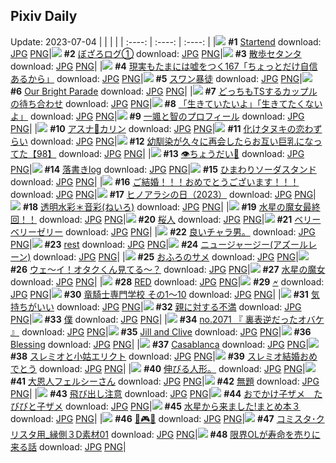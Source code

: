 ## Pixiv Daily
Update: 2023-07-04
|      |      |      |
| :----: | :----: | :----: |
|![](https://pixiv.microyu.workers.dev/c/240x480/img-master/img/2023/07/02/00/00/01/109520274_p0_master1200.jpg) **#1** [Startend](https://www.pixiv.net/artworks/109520274) download: [JPG](https://pixiv.microyu.workers.dev/img-original/img/2023/07/02/00/00/01/109520274_p0.jpg) [PNG](https://pixiv.microyu.workers.dev/img-original/img/2023/07/02/00/00/01/109520274_p0.png)|![](https://pixiv.microyu.workers.dev/c/240x480/img-master/img/2023/07/02/12/34/57/109537272_p0_master1200.jpg) **#2** [ぼざろログ①](https://www.pixiv.net/artworks/109537272) download: [JPG](https://pixiv.microyu.workers.dev/img-original/img/2023/07/02/12/34/57/109537272_p0.jpg) [PNG](https://pixiv.microyu.workers.dev/img-original/img/2023/07/02/12/34/57/109537272_p0.png)|![](https://pixiv.microyu.workers.dev/c/240x480/img-master/img/2023/07/03/00/00/27/109564038_p0_master1200.jpg) **#3** [散歩セタンタ](https://www.pixiv.net/artworks/109564038) download: [JPG](https://pixiv.microyu.workers.dev/img-original/img/2023/07/03/00/00/27/109564038_p0.jpg) [PNG](https://pixiv.microyu.workers.dev/img-original/img/2023/07/03/00/00/27/109564038_p0.png)|
|![](https://pixiv.microyu.workers.dev/c/240x480/img-master/img/2023/07/02/18/01/16/109548602_p0_master1200.jpg) **#4** [現実もたまには嘘をつく167「ちょっとだけ自信あるから」](https://www.pixiv.net/artworks/109548602) download: [JPG](https://pixiv.microyu.workers.dev/img-original/img/2023/07/02/18/01/16/109548602_p0.jpg) [PNG](https://pixiv.microyu.workers.dev/img-original/img/2023/07/02/18/01/16/109548602_p0.png)|![](https://pixiv.microyu.workers.dev/c/240x480/img-master/img/2023/07/02/10/16/28/109532836_p0_master1200.jpg) **#5** [スワン暴徒](https://www.pixiv.net/artworks/109532836) download: [JPG](https://pixiv.microyu.workers.dev/img-original/img/2023/07/02/10/16/28/109532836_p0.jpg) [PNG](https://pixiv.microyu.workers.dev/img-original/img/2023/07/02/10/16/28/109532836_p0.png)|![](https://pixiv.microyu.workers.dev/c/240x480/img-master/img/2023/07/03/00/00/03/109563947_p0_master1200.jpg) **#6** [Our Bright Parade](https://www.pixiv.net/artworks/109563947) download: [JPG](https://pixiv.microyu.workers.dev/img-original/img/2023/07/03/00/00/03/109563947_p0.jpg) [PNG](https://pixiv.microyu.workers.dev/img-original/img/2023/07/03/00/00/03/109563947_p0.png)|
|![](https://pixiv.microyu.workers.dev/c/240x480/img-master/img/2023/07/02/00/01/08/109520518_p0_master1200.jpg) **#7** [どっちもTSするカップルの待ち合わせ](https://www.pixiv.net/artworks/109520518) download: [JPG](https://pixiv.microyu.workers.dev/img-original/img/2023/07/02/00/01/08/109520518_p0.jpg) [PNG](https://pixiv.microyu.workers.dev/img-original/img/2023/07/02/00/01/08/109520518_p0.png)|![](https://pixiv.microyu.workers.dev/c/240x480/img-master/img/2023/07/02/12/54/26/109537897_p0_master1200.jpg) **#8** [「生きていたいよ」「生きてたくないよ」](https://www.pixiv.net/artworks/109537897) download: [JPG](https://pixiv.microyu.workers.dev/img-original/img/2023/07/02/12/54/26/109537897_p0.jpg) [PNG](https://pixiv.microyu.workers.dev/img-original/img/2023/07/02/12/54/26/109537897_p0.png)|![](https://pixiv.microyu.workers.dev/c/240x480/img-master/img/2023/07/02/12/00/20/109536058_p0_master1200.jpg) **#9** [一颯と智のプロフィール](https://www.pixiv.net/artworks/109536058) download: [JPG](https://pixiv.microyu.workers.dev/img-original/img/2023/07/02/12/00/20/109536058_p0.jpg) [PNG](https://pixiv.microyu.workers.dev/img-original/img/2023/07/02/12/00/20/109536058_p0.png)|
|![](https://pixiv.microyu.workers.dev/c/240x480/img-master/img/2023/07/02/02/26/46/109524872_p0_master1200.jpg) **#10** [アスナ💖カリン](https://www.pixiv.net/artworks/109524872) download: [JPG](https://pixiv.microyu.workers.dev/img-original/img/2023/07/02/02/26/46/109524872_p0.jpg) [PNG](https://pixiv.microyu.workers.dev/img-original/img/2023/07/02/02/26/46/109524872_p0.png)|![](https://pixiv.microyu.workers.dev/c/240x480/img-master/img/2023/07/02/00/02/52/109520674_p0_master1200.jpg) **#11** [化けタヌキの恋わずらい](https://www.pixiv.net/artworks/109520674) download: [JPG](https://pixiv.microyu.workers.dev/img-original/img/2023/07/02/00/02/52/109520674_p0.jpg) [PNG](https://pixiv.microyu.workers.dev/img-original/img/2023/07/02/00/02/52/109520674_p0.png)|![](https://pixiv.microyu.workers.dev/c/240x480/img-master/img/2023/07/02/00/03/14/109520695_p0_master1200.jpg) **#12** [幼馴染が久々に再会したらお互い巨乳になってた【98】](https://www.pixiv.net/artworks/109520695) download: [JPG](https://pixiv.microyu.workers.dev/img-original/img/2023/07/02/00/03/14/109520695_p0.jpg) [PNG](https://pixiv.microyu.workers.dev/img-original/img/2023/07/02/00/03/14/109520695_p0.png)|
|![](https://pixiv.microyu.workers.dev/c/240x480/img-master/img/2023/07/03/18/34/39/109584379_p0_master1200.jpg) **#13** [👁ちょうだい🍎](https://www.pixiv.net/artworks/109584379) download: [JPG](https://pixiv.microyu.workers.dev/img-original/img/2023/07/03/18/34/39/109584379_p0.jpg) [PNG](https://pixiv.microyu.workers.dev/img-original/img/2023/07/03/18/34/39/109584379_p0.png)|![](https://pixiv.microyu.workers.dev/c/240x480/img-master/img/2023/07/02/15/56/26/109543882_p0_master1200.jpg) **#14** [落書きlog](https://www.pixiv.net/artworks/109543882) download: [JPG](https://pixiv.microyu.workers.dev/img-original/img/2023/07/02/15/56/26/109543882_p0.jpg) [PNG](https://pixiv.microyu.workers.dev/img-original/img/2023/07/02/15/56/26/109543882_p0.png)|![](https://pixiv.microyu.workers.dev/c/240x480/img-master/img/2023/07/02/20/30/02/109554362_p0_master1200.jpg) **#15** [ひまわりソーダスタンド](https://www.pixiv.net/artworks/109554362) download: [JPG](https://pixiv.microyu.workers.dev/img-original/img/2023/07/02/20/30/02/109554362_p0.jpg) [PNG](https://pixiv.microyu.workers.dev/img-original/img/2023/07/02/20/30/02/109554362_p0.png)|
|![](https://pixiv.microyu.workers.dev/c/240x480/img-master/img/2023/07/02/21/12/04/109556236_p0_master1200.jpg) **#16** [ご結婚！！！おめでとうございます！！！](https://www.pixiv.net/artworks/109556236) download: [JPG](https://pixiv.microyu.workers.dev/img-original/img/2023/07/02/21/12/04/109556236_p0.jpg) [PNG](https://pixiv.microyu.workers.dev/img-original/img/2023/07/02/21/12/04/109556236_p0.png)|![](https://pixiv.microyu.workers.dev/c/240x480/img-master/img/2023/07/03/17/33/46/109582853_p0_master1200.jpg) **#17** [ヒノアラシの日（2023）](https://www.pixiv.net/artworks/109582853) download: [JPG](https://pixiv.microyu.workers.dev/img-original/img/2023/07/03/17/33/46/109582853_p0.jpg) [PNG](https://pixiv.microyu.workers.dev/img-original/img/2023/07/03/17/33/46/109582853_p0.png)|![](https://pixiv.microyu.workers.dev/c/240x480/img-master/img/2023/07/02/00/00/23/109520380_p0_master1200.jpg) **#18** [透明水彩＊音彩(ねいろ)](https://www.pixiv.net/artworks/109520380) download: [JPG](https://pixiv.microyu.workers.dev/img-original/img/2023/07/02/00/00/23/109520380_p0.jpg) [PNG](https://pixiv.microyu.workers.dev/img-original/img/2023/07/02/00/00/23/109520380_p0.png)|
|![](https://pixiv.microyu.workers.dev/c/240x480/img-master/img/2023/07/03/12/41/33/109577410_p0_master1200.jpg) **#19** [水星の魔女最終回！！](https://www.pixiv.net/artworks/109577410) download: [JPG](https://pixiv.microyu.workers.dev/img-original/img/2023/07/03/12/41/33/109577410_p0.jpg) [PNG](https://pixiv.microyu.workers.dev/img-original/img/2023/07/03/12/41/33/109577410_p0.png)|![](https://pixiv.microyu.workers.dev/c/240x480/img-master/img/2023/07/02/09/55/30/109532237_p0_master1200.jpg) **#20** [桜人](https://www.pixiv.net/artworks/109532237) download: [JPG](https://pixiv.microyu.workers.dev/img-original/img/2023/07/02/09/55/30/109532237_p0.jpg) [PNG](https://pixiv.microyu.workers.dev/img-original/img/2023/07/02/09/55/30/109532237_p0.png)|![](https://pixiv.microyu.workers.dev/c/240x480/img-master/img/2023/07/03/20/34/46/109588115_p0_master1200.jpg) **#21** [ベリーベリーゼリー](https://www.pixiv.net/artworks/109588115) download: [JPG](https://pixiv.microyu.workers.dev/img-original/img/2023/07/03/20/34/46/109588115_p0.jpg) [PNG](https://pixiv.microyu.workers.dev/img-original/img/2023/07/03/20/34/46/109588115_p0.png)|
|![](https://pixiv.microyu.workers.dev/c/240x480/img-master/img/2023/07/03/14/25/14/109579178_p0_master1200.jpg) **#22** [良いチャラ男。](https://www.pixiv.net/artworks/109579178) download: [JPG](https://pixiv.microyu.workers.dev/img-original/img/2023/07/03/14/25/14/109579178_p0.jpg) [PNG](https://pixiv.microyu.workers.dev/img-original/img/2023/07/03/14/25/14/109579178_p0.png)|![](https://pixiv.microyu.workers.dev/c/240x480/img-master/img/2023/07/03/09/53/24/109574727_p0_master1200.jpg) **#23** [rest](https://www.pixiv.net/artworks/109574727) download: [JPG](https://pixiv.microyu.workers.dev/img-original/img/2023/07/03/09/53/24/109574727_p0.jpg) [PNG](https://pixiv.microyu.workers.dev/img-original/img/2023/07/03/09/53/24/109574727_p0.png)|![](https://pixiv.microyu.workers.dev/c/240x480/img-master/img/2023/07/02/04/05/50/109526509_p0_master1200.jpg) **#24** [ニュージャージー(アズールレーン)](https://www.pixiv.net/artworks/109526509) download: [JPG](https://pixiv.microyu.workers.dev/img-original/img/2023/07/02/04/05/50/109526509_p0.jpg) [PNG](https://pixiv.microyu.workers.dev/img-original/img/2023/07/02/04/05/50/109526509_p0.png)|
|![](https://pixiv.microyu.workers.dev/c/240x480/img-master/img/2023/07/03/06/08/28/109571688_p0_master1200.jpg) **#25** [おふろのサメ](https://www.pixiv.net/artworks/109571688) download: [JPG](https://pixiv.microyu.workers.dev/img-original/img/2023/07/03/06/08/28/109571688_p0.jpg) [PNG](https://pixiv.microyu.workers.dev/img-original/img/2023/07/03/06/08/28/109571688_p0.png)|![](https://pixiv.microyu.workers.dev/c/240x480/img-master/img/2023/07/02/23/25/16/109562343_p0_master1200.jpg) **#26** [ウェ〜イ！オタクくん見てる〜？](https://www.pixiv.net/artworks/109562343) download: [JPG](https://pixiv.microyu.workers.dev/img-original/img/2023/07/02/23/25/16/109562343_p0.jpg) [PNG](https://pixiv.microyu.workers.dev/img-original/img/2023/07/02/23/25/16/109562343_p0.png)|![](https://pixiv.microyu.workers.dev/c/240x480/img-master/img/2023/07/03/01/05/08/109566727_p0_master1200.jpg) **#27** [水星の魔女](https://www.pixiv.net/artworks/109566727) download: [JPG](https://pixiv.microyu.workers.dev/img-original/img/2023/07/03/01/05/08/109566727_p0.jpg) [PNG](https://pixiv.microyu.workers.dev/img-original/img/2023/07/03/01/05/08/109566727_p0.png)|
|![](https://pixiv.microyu.workers.dev/c/240x480/img-master/img/2023/07/02/22/49/53/109560751_p0_master1200.jpg) **#28** [RED](https://www.pixiv.net/artworks/109560751) download: [JPG](https://pixiv.microyu.workers.dev/img-original/img/2023/07/02/22/49/53/109560751_p0.jpg) [PNG](https://pixiv.microyu.workers.dev/img-original/img/2023/07/02/22/49/53/109560751_p0.png)|![](https://pixiv.microyu.workers.dev/c/240x480/img-master/img/2023/07/03/00/37/41/109565822_p0_master1200.jpg) **#29** [🗲](https://www.pixiv.net/artworks/109565822) download: [JPG](https://pixiv.microyu.workers.dev/img-original/img/2023/07/03/00/37/41/109565822_p0.jpg) [PNG](https://pixiv.microyu.workers.dev/img-original/img/2023/07/03/00/37/41/109565822_p0.png)|![](https://pixiv.microyu.workers.dev/c/240x480/img-master/img/2023/07/03/18/41/36/109584545_p0_master1200.jpg) **#30** [竜騎士専門学校 その1～10](https://www.pixiv.net/artworks/109584545) download: [JPG](https://pixiv.microyu.workers.dev/img-original/img/2023/07/03/18/41/36/109584545_p0.jpg) [PNG](https://pixiv.microyu.workers.dev/img-original/img/2023/07/03/18/41/36/109584545_p0.png)|
|![](https://pixiv.microyu.workers.dev/c/240x480/img-master/img/2023/07/03/00/46/54/109566127_p0_master1200.jpg) **#31** [気持ちがいい](https://www.pixiv.net/artworks/109566127) download: [JPG](https://pixiv.microyu.workers.dev/img-original/img/2023/07/03/00/46/54/109566127_p0.jpg) [PNG](https://pixiv.microyu.workers.dev/img-original/img/2023/07/03/00/46/54/109566127_p0.png)|![](https://pixiv.microyu.workers.dev/c/240x480/img-master/img/2023/07/02/00/17/07/109521257_p0_master1200.jpg) **#32** [親に対する不満](https://www.pixiv.net/artworks/109521257) download: [JPG](https://pixiv.microyu.workers.dev/img-original/img/2023/07/02/00/17/07/109521257_p0.jpg) [PNG](https://pixiv.microyu.workers.dev/img-original/img/2023/07/02/00/17/07/109521257_p0.png)|![](https://pixiv.microyu.workers.dev/c/240x480/img-master/img/2023/07/02/00/00/21/109520368_p0_master1200.jpg) **#33** [僕](https://www.pixiv.net/artworks/109520368) download: [JPG](https://pixiv.microyu.workers.dev/img-original/img/2023/07/02/00/00/21/109520368_p0.jpg) [PNG](https://pixiv.microyu.workers.dev/img-original/img/2023/07/02/00/00/21/109520368_p0.png)|
|![](https://pixiv.microyu.workers.dev/c/240x480/img-master/img/2023/07/03/12/22/40/109577077_p0_master1200.jpg) **#34** [no.2071 『 裏表逆だったオバケ 』](https://www.pixiv.net/artworks/109577077) download: [JPG](https://pixiv.microyu.workers.dev/img-original/img/2023/07/03/12/22/40/109577077_p0.jpg) [PNG](https://pixiv.microyu.workers.dev/img-original/img/2023/07/03/12/22/40/109577077_p0.png)|![](https://pixiv.microyu.workers.dev/c/240x480/img-master/img/2023/07/02/00/18/37/109521300_p0_master1200.jpg) **#35** [Jill and Clive](https://www.pixiv.net/artworks/109521300) download: [JPG](https://pixiv.microyu.workers.dev/img-original/img/2023/07/02/00/18/37/109521300_p0.jpg) [PNG](https://pixiv.microyu.workers.dev/img-original/img/2023/07/02/00/18/37/109521300_p0.png)|![](https://pixiv.microyu.workers.dev/c/240x480/img-master/img/2023/07/02/22/47/11/109560647_p0_master1200.jpg) **#36** [Blessing](https://www.pixiv.net/artworks/109560647) download: [JPG](https://pixiv.microyu.workers.dev/img-original/img/2023/07/02/22/47/11/109560647_p0.jpg) [PNG](https://pixiv.microyu.workers.dev/img-original/img/2023/07/02/22/47/11/109560647_p0.png)|
|![](https://pixiv.microyu.workers.dev/c/240x480/img-master/img/2023/07/02/00/00/49/109520469_p0_master1200.jpg) **#37** [Casablanca](https://www.pixiv.net/artworks/109520469) download: [JPG](https://pixiv.microyu.workers.dev/img-original/img/2023/07/02/00/00/49/109520469_p0.jpg) [PNG](https://pixiv.microyu.workers.dev/img-original/img/2023/07/02/00/00/49/109520469_p0.png)|![](https://pixiv.microyu.workers.dev/c/240x480/img-master/img/2023/07/02/20/28/57/109554319_p0_master1200.jpg) **#38** [スレミオと小姑エリクト](https://www.pixiv.net/artworks/109554319) download: [JPG](https://pixiv.microyu.workers.dev/img-original/img/2023/07/02/20/28/57/109554319_p0.jpg) [PNG](https://pixiv.microyu.workers.dev/img-original/img/2023/07/02/20/28/57/109554319_p0.png)|![](https://pixiv.microyu.workers.dev/c/240x480/img-master/img/2023/07/02/18/08/33/109548871_p0_master1200.jpg) **#39** [スレミオ結婚おめでとう](https://www.pixiv.net/artworks/109548871) download: [JPG](https://pixiv.microyu.workers.dev/img-original/img/2023/07/02/18/08/33/109548871_p0.jpg) [PNG](https://pixiv.microyu.workers.dev/img-original/img/2023/07/02/18/08/33/109548871_p0.png)|
|![](https://pixiv.microyu.workers.dev/c/240x480/img-master/img/2023/07/02/17/26/58/109547199_p0_master1200.jpg) **#40** [伸びる人形。](https://www.pixiv.net/artworks/109547199) download: [JPG](https://pixiv.microyu.workers.dev/img-original/img/2023/07/02/17/26/58/109547199_p0.jpg) [PNG](https://pixiv.microyu.workers.dev/img-original/img/2023/07/02/17/26/58/109547199_p0.png)|![](https://pixiv.microyu.workers.dev/c/240x480/img-master/img/2023/07/02/23/55/52/109563733_p0_master1200.jpg) **#41** [大恩人フェルシーさん](https://www.pixiv.net/artworks/109563733) download: [JPG](https://pixiv.microyu.workers.dev/img-original/img/2023/07/02/23/55/52/109563733_p0.jpg) [PNG](https://pixiv.microyu.workers.dev/img-original/img/2023/07/02/23/55/52/109563733_p0.png)|![](https://pixiv.microyu.workers.dev/c/240x480/img-master/img/2023/07/02/20/19/51/109553922_p0_master1200.jpg) **#42** [無題](https://www.pixiv.net/artworks/109553922) download: [JPG](https://pixiv.microyu.workers.dev/img-original/img/2023/07/02/20/19/51/109553922_p0.jpg) [PNG](https://pixiv.microyu.workers.dev/img-original/img/2023/07/02/20/19/51/109553922_p0.png)|
|![](https://pixiv.microyu.workers.dev/c/240x480/img-master/img/2023/07/02/12/23/49/109536901_p0_master1200.jpg) **#43** [飛び出し注意](https://www.pixiv.net/artworks/109536901) download: [JPG](https://pixiv.microyu.workers.dev/img-original/img/2023/07/02/12/23/49/109536901_p0.jpg) [PNG](https://pixiv.microyu.workers.dev/img-original/img/2023/07/02/12/23/49/109536901_p0.png)|![](https://pixiv.microyu.workers.dev/c/240x480/img-master/img/2023/07/02/14/02/09/109540088_p0_master1200.jpg) **#44** [おでかけ子ザメ　たびびと子ザメ](https://www.pixiv.net/artworks/109540088) download: [JPG](https://pixiv.microyu.workers.dev/img-original/img/2023/07/02/14/02/09/109540088_p0.jpg) [PNG](https://pixiv.microyu.workers.dev/img-original/img/2023/07/02/14/02/09/109540088_p0.png)|![](https://pixiv.microyu.workers.dev/c/240x480/img-master/img/2023/07/02/19/35/01/109552032_p0_master1200.jpg) **#45** [水星から来ました!まとめ本３](https://www.pixiv.net/artworks/109552032) download: [JPG](https://pixiv.microyu.workers.dev/img-original/img/2023/07/02/19/35/01/109552032_p0.jpg) [PNG](https://pixiv.microyu.workers.dev/img-original/img/2023/07/02/19/35/01/109552032_p0.png)|
|![](https://pixiv.microyu.workers.dev/c/240x480/img-master/img/2023/07/03/07/30/03/109572761_p0_master1200.jpg) **#46** [👾🎮👾](https://www.pixiv.net/artworks/109572761) download: [JPG](https://pixiv.microyu.workers.dev/img-original/img/2023/07/03/07/30/03/109572761_p0.jpg) [PNG](https://pixiv.microyu.workers.dev/img-original/img/2023/07/03/07/30/03/109572761_p0.png)|![](https://pixiv.microyu.workers.dev/c/240x480/img-master/img/2023/07/02/08/00/10/109529773_p0_master1200.jpg) **#47** [コミスタ･クリスタ用_縁側３D素材01](https://www.pixiv.net/artworks/109529773) download: [JPG](https://pixiv.microyu.workers.dev/img-original/img/2023/07/02/08/00/10/109529773_p0.jpg) [PNG](https://pixiv.microyu.workers.dev/img-original/img/2023/07/02/08/00/10/109529773_p0.png)|![](https://pixiv.microyu.workers.dev/c/240x480/img-master/img/2023/07/03/07/05/25/109572405_p0_master1200.jpg) **#48** [限界OLが寿命を売りに来る話](https://www.pixiv.net/artworks/109572405) download: [JPG](https://pixiv.microyu.workers.dev/img-original/img/2023/07/03/07/05/25/109572405_p0.jpg) [PNG](https://pixiv.microyu.workers.dev/img-original/img/2023/07/03/07/05/25/109572405_p0.png)|
